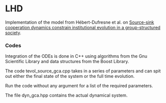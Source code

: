# LHD

Implementation of the model from Hébert-Dufresne et al. on [Source-sink cooperation dynamics constrain institutional evolution in a group-structured society](https://arxiv.org/abs/2109.08106).

### Codes

Integration of the ODEs is done in C++ using algorithms from the Gnu Scientific Library and data structures from the Boost Library.

The code tevol_source_gca.cpp takes in a series of parameters and can spit out either the final state of the system or the full time evolution.

Run the code without any argument for a list of the required parameters.

The file dyn_gca.hpp contains the actual dynamical system.